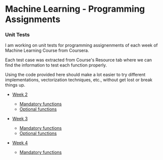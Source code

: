 # Machine Learning - Programming Assignments

### Unit Tests

I am working on unit tests for programming assignenments of each week of
Machine Learning Course from Coursera.  

Each test case was extracted from Course's Resource tab where we can find
the information to test each function properly.  

Using the code provided here should make a lot easier to try different
implementations, vectorization techniques, etc., without get lost or
break things up.

- [Week 2](week2)
  - [Mandatory functions](week2/ex1_unit_tests.m)
  - [Optional functions](week2/ex1_unit_tests-Optional.m)

- [Week 3](week3)
  - [Mandatory functions](week3/ex2_unit_tests.m)
  - [Optional functions](week3/ex2_unit_tests-Optional.m)

- [Week 4](week4)
  - [Mandatory functions](week4/ex3_unit_tests.m)
